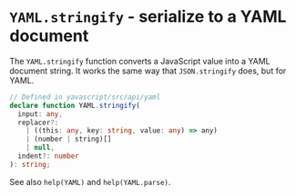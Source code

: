 # `YAML.stringify` - serialize to a YAML document

The `YAML.stringify` function converts a JavaScript value into a YAML document string. It works the same way that `JSON.stringify` does, but for YAML.

```ts
// Defined in yavascript/src/api/yaml
declare function YAML.stringify(
  input: any,
  replacer?:
    | ((this: any, key: string, value: any) => any)
    | (number | string)[]
    | null,
  indent?: number
): string;
```

See also `help(YAML)` and `help(YAML.parse)`.
